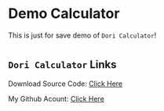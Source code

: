 # Demo Calculator
This is just for save demo of `Dori Calculator`!

#
## `Dori Calculator` Links

Download Source Code: [Click Here](https://github.com/dori-dev/advanced-calculator/archive/refs/heads/main.zip)

My Github Acount: [Click Here](https://github.com/dori-dev/)
